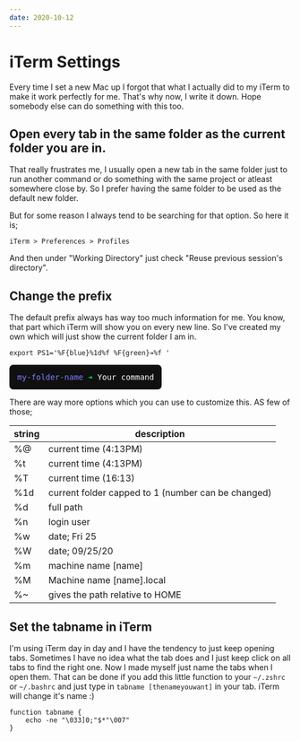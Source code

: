```yaml
---
date: 2020-10-12
---
```


# iTerm Settings

Every time I set a new Mac up I forgot that what I actually did to my iTerm to make it work perfectly for me. That's why now, I write it down. Hope somebody else can do something with this too.

## Open every tab in the same folder as the current folder you are in.

That really frustrates me, I usually open a new tab in the same folder just to run another command or do something with the same project or atleast somewhere close by. So I prefer having the same folder to be used as the default new folder.

But for some reason I always tend to be searching for that option. So here it is;

```iTerm > Preferences > Profiles```

And then under "Working Directory" just check "Reuse previous session's directory". 

## Change the prefix

The default prefix always has way too much information for me. You know, that part which iTerm will show you on every new line. So I've created my own which will just show the current folder I am in.

```
export PS1='%F{blue}%1d%f %F{green}➔%f '
```

<div style="display: inline-block; padding: 1em; background: #101010; color: white; font-family: Monospace; border-radius: 0.5em">
<span style="color: rgba(125,125,255,1)">my-folder-name</span><span style="color: rgba(0,255,100,1)"> ➔ </span>Your command
</div>

There are way more options which you can use to customize this. AS few of those;

| string | description |
|---|---|
| %@ | current time (4:13PM) |
| %t | current time (4:13PM) |
| %T | current time (16:13) |
| %1d | current folder capped to 1 (number can be changed) |
| %d | full path |
| %n | login user |
| %w | date; Fri 25 |
| %W | date; 09/25/20 |
| %m | machine name [name] |
| %M | Machine name [name].local |
| %~ |gives the path relative to HOME |


## Set the tabname in iTerm

I'm using iTerm day in day and I have the tendency to just keep opening tabs. Sometimes I have no idea what the tab does and I just keep click on all tabs to find the right one. Now I made myself just name the tabs when I open them. That can be done if you add this little function to your `~/.zshrc` or `~/.bashrc` and just type in `tabname [thenameyouwant]` in your tab. iTerm will change it's name :)

```
function tabname {
    echo -ne "\033]0;"$*"\007"
}
```
